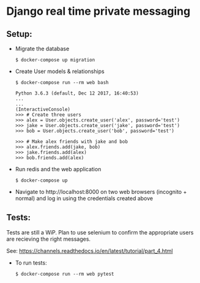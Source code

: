 # Django real time private messaging

## Setup:
- Migrate the database
    ```
    $ docker-compose up migration
    ```
- Create User models & relationships

    ```
    $ docker-compose run --rm web bash

    Python 3.6.3 (default, Dec 12 2017, 16:40:53)
    ...
    ...
    (InteractiveConsole)
    >>> # Create three users
    >>> alex = User.objects.create_user('alex', password='test')
    >>> jake = User.objects.create_user('jake', password='test')
    >>> bob = User.objects.create_user('bob', password='test')

    >>> # Make alex friends with jake and bob
    >>> alex.friends.add(jake, bob)
    >>> jake.friends.add(alex)
    >>> bob.friends.add(alex)
    ```
- Run redis and the web application
    ```
    $ docker-compose up
    ```

- Navigate to http://localhost:8000 on two web browsers (incognito + normal) and
log in using the credentials created above


## Tests:
Tests are still a WiP. Plan to use selenium to confirm the appropriate users
are recieving the right messages.

See: https://channels.readthedocs.io/en/latest/tutorial/part_4.html

- To run tests:
    ```
    $ docker-compose run --rm web pytest
    ```

